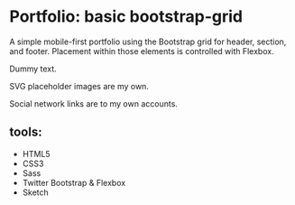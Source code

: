 # Portfolio: basic bootstrap-grid

A simple mobile-first portfolio using the Bootstrap grid for header, section, and footer. Placement within those elements is controlled with Flexbox.

Dummy text.

SVG placeholder images are my own.

Social network links are to my own accounts.

## tools:
* HTML5
* CSS3
* Sass
* Twitter Bootstrap & Flexbox
* Sketch

